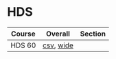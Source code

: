 # HDS

| Course | Overall | Section |
| ------ | ------- | ------- |
| HDS 60 | [csv](https://github.com/UCSD-Historical-Enrollment-Data/2025Summer2/blob/main/overall/HDS%2060.csv), [wide](https://raw.githubusercontent.com/UCSD-Historical-Enrollment-Data/2025Summer2/main/plot_overall_wide/HDS%2060.png) |  |
